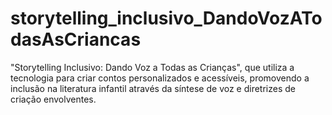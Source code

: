 # storytelling_inclusivo_DandoVozATodasAsCriancas
"Storytelling Inclusivo: Dando Voz a Todas as Crianças", que utiliza a tecnologia para criar contos personalizados e acessíveis, promovendo a inclusão na literatura infantil através da síntese de voz e diretrizes de criação envolventes.
